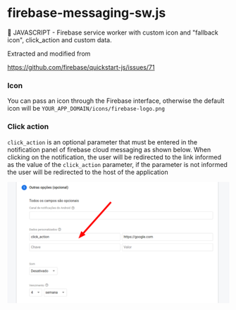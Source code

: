 # firebase-messaging-sw.js
💬 JAVASCRIPT - Firebase service worker with custom icon and "fallback icon", click_action and custom data.

Extracted and modified from

https://github.com/firebase/quickstart-js/issues/71

### Icon
You can pass an icon through the Firebase interface, otherwise the default icon will be `YOUR_APP_DOMAIN/icons/firebase-logo.png`

### Click action

`click_action` is an optional parameter that must be entered in the notification panel of firebase cloud messaging as shown below. When clicking on the notification, the user will be redirected to the link informed as the value of the `click_action` parameter, if the parameter is not informed the user will be redirected to the host of the application

![image](https://github.com/BrunoS3D/firebase-messaging-sw.js/blob/main/image.png)
